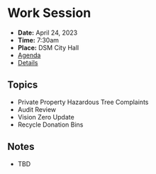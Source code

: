 # Work Session

- **Date:** April 24, 2023
- **Time:** 7:30am
- **Place:** DSM City Hall
- [Agenda](https://councildocs.dsm.city/agendas/2023/20230424CouncilWorkSession.pdf)
- [Details](https://www.dsm.city/citycouncil_detail_T60_R2405.php)

## Topics

- Private Property Hazardous Tree Complaints
- Audit Review
- Vision Zero Update
- Recycle Donation Bins

## Notes

- TBD
